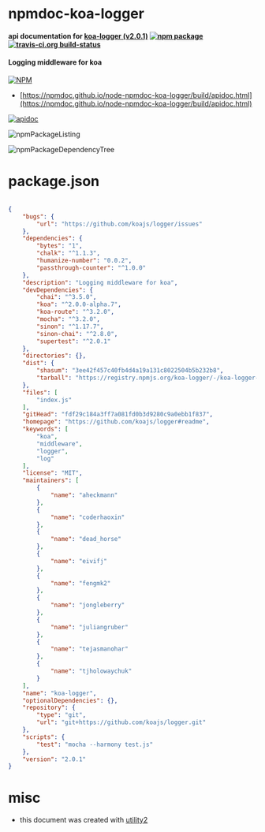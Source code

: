 # npmdoc-koa-logger

#### api documentation for  [koa-logger (v2.0.1)](https://github.com/koajs/logger#readme)  [![npm package](https://img.shields.io/npm/v/npmdoc-koa-logger.svg?style=flat-square)](https://www.npmjs.org/package/npmdoc-koa-logger) [![travis-ci.org build-status](https://api.travis-ci.org/npmdoc/node-npmdoc-koa-logger.svg)](https://travis-ci.org/npmdoc/node-npmdoc-koa-logger)

#### Logging middleware for koa

[![NPM](https://nodei.co/npm/koa-logger.png?downloads=true&downloadRank=true&stars=true)](https://www.npmjs.com/package/koa-logger)

- [https://npmdoc.github.io/node-npmdoc-koa-logger/build/apidoc.html](https://npmdoc.github.io/node-npmdoc-koa-logger/build/apidoc.html)

[![apidoc](https://npmdoc.github.io/node-npmdoc-koa-logger/build/screenCapture.buildCi.browser.%252Ftmp%252Fbuild%252Fapidoc.html.png)](https://npmdoc.github.io/node-npmdoc-koa-logger/build/apidoc.html)

![npmPackageListing](https://npmdoc.github.io/node-npmdoc-koa-logger/build/screenCapture.npmPackageListing.svg)

![npmPackageDependencyTree](https://npmdoc.github.io/node-npmdoc-koa-logger/build/screenCapture.npmPackageDependencyTree.svg)



# package.json

```json

{
    "bugs": {
        "url": "https://github.com/koajs/logger/issues"
    },
    "dependencies": {
        "bytes": "1",
        "chalk": "^1.1.3",
        "humanize-number": "0.0.2",
        "passthrough-counter": "^1.0.0"
    },
    "description": "Logging middleware for koa",
    "devDependencies": {
        "chai": "^3.5.0",
        "koa": "^2.0.0-alpha.7",
        "koa-route": "^3.2.0",
        "mocha": "^3.2.0",
        "sinon": "^1.17.7",
        "sinon-chai": "^2.8.0",
        "supertest": "^2.0.1"
    },
    "directories": {},
    "dist": {
        "shasum": "3ee42f457c40fb4d4a19a131c8022504b5b232b8",
        "tarball": "https://registry.npmjs.org/koa-logger/-/koa-logger-2.0.1.tgz"
    },
    "files": [
        "index.js"
    ],
    "gitHead": "fdf29c184a3ff7a081fd0b3d9280c9a0ebb1f837",
    "homepage": "https://github.com/koajs/logger#readme",
    "keywords": [
        "koa",
        "middleware",
        "logger",
        "log"
    ],
    "license": "MIT",
    "maintainers": [
        {
            "name": "aheckmann"
        },
        {
            "name": "coderhaoxin"
        },
        {
            "name": "dead_horse"
        },
        {
            "name": "eivifj"
        },
        {
            "name": "fengmk2"
        },
        {
            "name": "jongleberry"
        },
        {
            "name": "juliangruber"
        },
        {
            "name": "tejasmanohar"
        },
        {
            "name": "tjholowaychuk"
        }
    ],
    "name": "koa-logger",
    "optionalDependencies": {},
    "repository": {
        "type": "git",
        "url": "git+https://github.com/koajs/logger.git"
    },
    "scripts": {
        "test": "mocha --harmony test.js"
    },
    "version": "2.0.1"
}
```



# misc
- this document was created with [utility2](https://github.com/kaizhu256/node-utility2)
